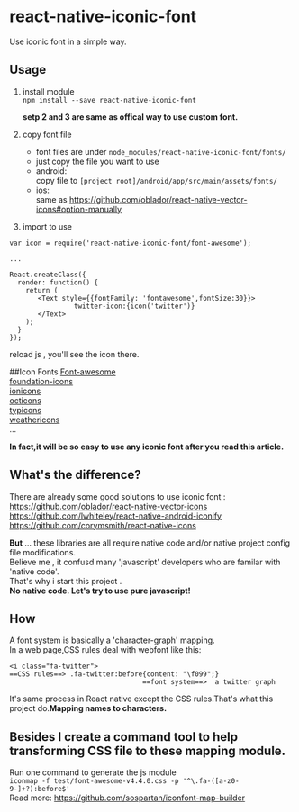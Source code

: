 # react-native-iconic-font
Use iconic font in a simple way.

## Usage
1. install module  
`npm install --save react-native-iconic-font`


	**setp 2 and 3 are same as offical way to use custom font.**  
2. copy font file 
	* font files are under `node_modules/react-native-iconic-font/fonts/`
	* just copy the file you want to use 
	* android:  
  copy file to `[project root]/android/app/src/main/assets/fonts/`
 	* ios:  
 	same as <https://github.com/oblador/react-native-vector-icons#option-manually>
 	
3. import to use  

```
var icon = require('react-native-iconic-font/font-awesome');

...

React.createClass({
  render: function() {
    return (
       <Text style={{fontFamily: 'fontawesome',fontSize:30}}>
                twitter-icon:{icon('twitter')}
       </Text>
    );
  }
});

```
reload js , you'll see the icon there.

##Icon Fonts
[Font-awesome](<http://fontawesome.io/>)  
[foundation-icons](<http://zurb.com/playground/foundation-icon-fonts-3>)  
[ionicons](<http://ionicons.com/>)  
[octicons](<https://github.com/github/octicons>)  
[typicons](<https://github.com/stephenhutchings/typicons.font>)  
[weathericons](<https://erikflowers.github.io/weather-icons/>)  
...  
   
**In fact,it will be so easy to use any iconic font after you read this article.**


## What's the difference?
There are already some good solutions to use iconic font :  
<https://github.com/oblador/react-native-vector-icons>   
<https://github.com/lwhiteley/react-native-android-iconify>  
<https://github.com/corymsmith/react-native-icons>  

**But** ... these libraries are all require native code and/or native project config file modifications.  
Believe me , it confusd many 'javascript' developers who are familar with 'native code'.  
That's why i start this project .  
**No native code. Let's try to use pure javascript!**

## How  
A font system is basically a 'character-graph' mapping.  
In a web page,CSS rules deal with webfont like this:

```
<i class="fa-twitter">
==CSS rules==> .fa-twitter:before{content: "\f099";} 
                                 ==font system==>  a twitter graph

```
It's same process in React native except the CSS rules.That's what this project do.**Mapping names to characters.**    
## Besides I create a command tool to help transforming CSS file to these mapping module. 
Run one command to generate the js module   
 `iconmap -f test/font-awesome-v4.4.0.css -p '^\.fa-([a-z0-9-]+?):before$'`  
Read more:  <https://github.com/sospartan/iconfont-map-builder> 
